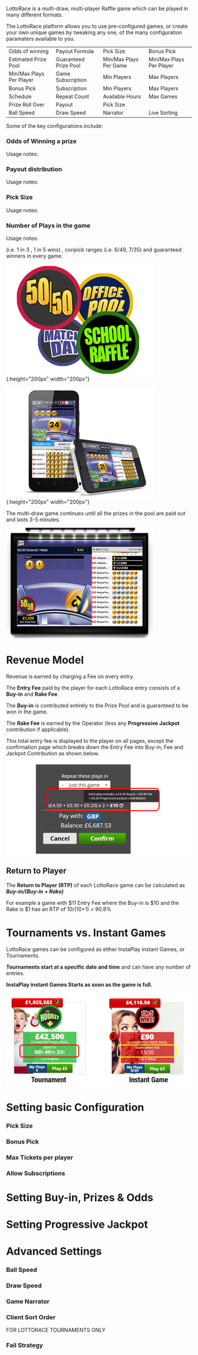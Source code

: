 <!-- TITLE: Lottorace -->
<!-- SUBTITLE: A quick summary of Lottorace -->


LottoRace is a multi-draw, multi-player Raffle game which can be played in many different formats.

The LottoRace platform allows you to use pre-configured games, or create your own unique games by tweaking any one, of the many configuration paramaters available to you.


| ||| |
| ------ | ------ | ------ | ------ |
| Odds of winning | Payout Formula | Pick Size | Bonus Pick |
| Estimated  Prize Pool | Guaranteed Prize Pool | Min/Max Plays Per Game | Min/Max Plays Per Player | 
| Min/Max Plays Per Player | Game Subscription | Min Players | Max Players | 
| Bonus Pick | Subscription | Min Players | Max Players | 
| Schedule | Repeat Count | Available Hours | Max Games  |
| Prize Roll Over | Payout | Pick Size |  |
| Ball Speed | Draw Speed | Narrator | Live Sorting  |

Some of the key configurations include:

### **Odds of Winning a prize**
Usage notes:
### **Payout distribution**
Usage notes:
### **Pick Size**

Usage notes:

### **Number of Plays in the game**

Usage notes:






(i.e. 1 in 3 , 1 in 5 wins) , conpick ranges (i.e. 6/49, 7/35) and guaranteed winners in every game.

![Games](/uploads/games.png "Games"){:height="200px" width="200px"}

![Lojjo Lotto](/uploads/lojjo-lotto.png "Lojjo Lotto"){:height="200px" width="200px"}

The multi-draw game continues until all the prizes in the pool are paid out and lasts  3-5 minutes.

![Game Stream Copy](/uploads/game-stream-copy.png "Game Stream Copy")
# Revenue Model 
Revenue is earned by charging a Fee on every entry.

The **Entry Fee** paid by the player for each LottoRace entry consists of a **Buy-in** and **Rake Fee**.

The **Buy-in**  is contributed entirely to the Prize Pool and is guaranteed to be won in the game.

The **Rake Fee**  is earned by the Operator (less any **Progressive Jackpot** contribution if applicable).

This total entry fee is displayed to the player on all pages, except the confirmation page which breaks down the Entry Fee into Buy-in, Fee and Jackpot Contribution as shown below.

![Fee Breakdown](/uploads/fee-breakdown.png "Fee Breakdown")


## Return to Player

The **Return to Player (RTP)** of each LottoRace game can be calculated as  ***Buy-in/(Buy-in + Rake)***

For example a game with $11 Entry Fee where the Buy-in is $10 and the Rake is $1 has an RTP of  10/(10+1) = 90.9% 


# Tournaments vs. Instant Games

LottoRace games can be configured as either InstaPlay instant Games, or Tournaments.


**Tournaments start at a specific date and time**  and can have any number of entries.

**InstaPlay instant Games Starts as soon as the game is full.**


![Tourney Insta](/uploads/tourney-insta.png "Tourney Insta")



# Setting basic Configuration

### Pick Size 
### Bonus Pick 
### Max Tickets per player
### Allow Subscriptions






# Setting Buy-in, Prizes & Odds

# Setting Progressive Jackpot



# Advanced Settings

### Ball Speed
### Draw Speed
### Game Narrator
### Client Sort Order

FOR LOTTORACE TOURNAMENTS ONLY
### Fail Strategy 

